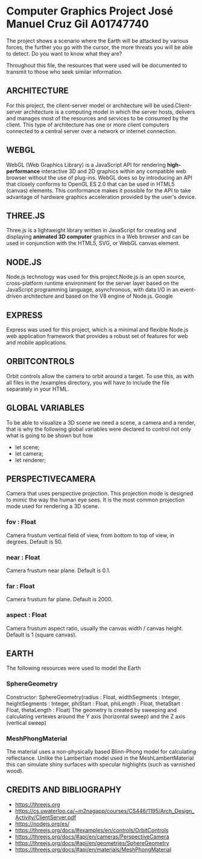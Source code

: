 # Computer Graphics Project                José Manuel Cruz Gil A01747740

The project shows a scenario where the Earth will be attacked by various forces, the further you go with the cursor, the more threats you will be able to detect. Do you want to know what they are?

Throughout this file, the resources that were used will be documented to transmit to those who seek similar information.

## ARCHITECTURE

For this project, the client-server model or architecture will be used.Client-server architecture is a computing model in which the server hosts, delivers and manages most of the resources and services to be consumed by the client. This type of architecture has one or more client computers connected to a central server over a network or internet connection. 

## WEBGL

WebGL (Web Graphics Library) is a JavaScript API for rendering **high-performance** interactive 3D and 2D graphics within any compatible web browser without the use of plug-ins. WebGL does so by introducing an API that closely conforms to OpenGL ES 2.0 that can be used in HTML5 (canvas) elements. This conformance makes it possible for the API to take advantage of hardware graphics acceleration provided by the user's device.

## THREE.JS

Three.js is a lightweight library written in JavaScript for creating and displaying **animated 3D computer** graphics in a Web browser and can be used in conjunction with the HTML5, SVG, or WebGL canvas element.

## NODE.JS

Node.js technology was used for this project.Node.js is an open source, cross-platform runtime environment for the server layer based on the JavaScript programming language, asynchronous, with data I/O in an event-driven architecture and based on the V8 engine of Node.js. Google

## EXPRESS

Express was used for this project, which is a minimal and flexible Node.js web application framework that provides a robust set of features for web and mobile applications.

## ORBITCONTROLS

Orbit controls allow the camera to orbit around a target.
To use this, as with all files in the /examples directory, you will have to include the file separately in your HTML.

## GLOBAL VARIABLES

To be able to visualize a 3D scene we need a scene, a camera and a render, that is why the following global variables were declared to control not only what is going to be shown but how
 - let scene;
 - let camera;
 - let renderer;

## PERSPECTIVECAMERA
Camera that uses perspective projection. This projection mode is designed to mimic the way the human eye sees. It is the most common projection mode used for rendering a 3D scene.

### fov : Float
Camera frustum vertical field of view, from bottom to top of view, in degrees. Default is 50.

### near : Float
Camera frustum near plane. Default is 0.1.

### far : Float
Camera frustum far plane. Default is 2000.

### aspect : Float
Camera frustum aspect ratio, usually the canvas width / canvas height. Default is 1 (square canvas).

## EARTH

The following resources were used to model the Earth

### SphereGeometry

Constructor: SphereGeometry(radius : Float, widthSegments : Integer, heightSegments : Integer, phiStart : Float, phiLength : Float, thetaStart : Float, thetaLength : Float)
The geometry is created by sweeping and calculating vertexes around the Y axis (horizontal sweep) and the Z axis (vertical sweep)

### MeshPhongMaterial

The material uses a non-physically based Blinn-Phong model for calculating reflectance. Unlike the Lambertian model used in the MeshLambertMaterial this can simulate shiny surfaces with specular highlights (such as varnished wood).
  
## CREDITS AND BIBLIOGRAPHY
  * https://threejs.org
  * https://cs.uwaterloo.ca/~m2nagapp/courses/CS446/1195/Arch_Design_Activity/ClientServer.pdf
  * https://nodejs.org/es/
  * https://threejs.org/docs/#examples/en/controls/OrbitControls
  * https://threejs.org/docs/#api/en/cameras/PerspectiveCamera
  * https://threejs.org/docs/#api/en/geometries/SphereGeometry
  * https://threejs.org/docs/#api/en/materials/MeshPhongMaterial
